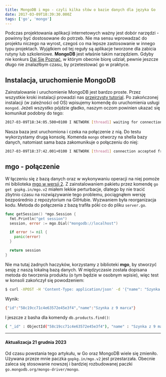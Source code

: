```yaml
---
title: MongoDB i mgo - czyli kilka słów o bazie danych dla języka Go
date: 2017-03-09T18:39:30.000Z
tags: ['go', 'mongo']
---
```


Podczas projektowania aplikacji internetowych ważny jest dobór narzędzi - powinny być dostosowane do potrzeb. Nie ma sensu wprowadzać do projektu niczego na wyrost, czegoś co ma lepsze zastosowanie w innego typu projektach. Wyjątkiem od tej reguły są aplikacje tworzone dla zabicia rutyny lub szkoleniowe. **MongoDB** jest właśnie takim narzędziem. Gdyby nie konkurs [Daj Się Poznać](/daj-sie-poznac-2017-z-czym-to-sie-je/), w którym obecnie biorę udział, pewnie jeszcze długo nie znalazłbym czasu, by przetestować go w praktyce.

## Instalacja, uruchomienie MongoDB

Zainstalowanie i uruchomienie MongoDB jest bardzo proste. Przez wszystkie kroki instalacji prowadzi nas [przejrzysty tutorial](https://docs.mongodb.com/master/tutorial/install-mongodb-on-os-x/). Po zakończonej instalacji (w zależności od OS) wpisujemy komendę do uruchomienia usługi `mongod`. Jeżeli wszystko pójdzie gładko, naszym oczom powinien ukazać się komunikat podobny do tego:

```bash
2017-03-09T18:34:05.500+0100 I NETWORK [thread1] waiting for connections on port 27017
```

Nasza baza jest uruchomiona i czeka na połączenie z nią. Do testu wykorzystamy drugą konsolę. Komenda `mongo` otworzy na shella bazy danych, natomiast sama baza zakomunikuje o połączeniu do niej:

```bash
2017-03-09T18:37:42.001+0100 I NETWORK [thread1] connection accepted from 127.0.0.1:52151 #1 (1 connection now open)
```

## mgo - połączenie

W łączeniu się z bazą danych oraz w wykonywaniu operacji na niej pomoże mi biblioteka [mgo w wersji 2](https://github.com/go-mgo/mgo/tree/v2). Z zainstalowaniem pakietu przez komendę `go get gopkg.in/mgo.v2` miałem lekkie perturbacje, dlatego by nie tracić zbytnio czasu na rozwiązywanie tego problemu, pociągnąłem wersję bezpośrednio z repozytorium na GitHubie. Wyzwaniem była reorganizacja kodu. Metoda do połączenia z bazą trafiła póki co do pliku `server.go`.

```go
func getSession() *mgo.Session {
  fmt.Println("get session")
  session, error := mgo.Dial("mongodb://localhost")

  if error != nil {
    panic(error)
  }

  return session
}
```

Nie ma tutaj żadnych haczyków, korzystamy z biblioteki **mgo**, by stworzyć sesję z naszą lokalną bazą danych. W międzyczasie została dopisana metoda do tworzenia produktu (o tym będzie w osobnym wpisie), więc test w konsoli zakończył się powodzeniem:

```bash
$ curl -XPOST -H 'Content-Type: application/json' -d '{"name": "Szynka z 9 marca"}' http://localhost:8001/product
```

Wynik:

```bash
{"id":"58c19cc71c4e63572e45e3f4","name":"Szynka z 9 marca"}
```

I jeszcze z basha dla komendy `db.products.find()`:

```bash
{ "_id" : ObjectId("58c19cc71c4e63572e45e3f4"), "name" : "Szynka z 9 marca" }
```

---

#### Aktualizacja 21 grudnia 2023

Od czasu powstania tego artykułu, w Go oraz MongoDB wiele się zmieniło. Używana przeze mnie paczka `gopkg.in/mgo.v2` jest przestarzała. Obecnie zaleca się stosowanie nowszej i bardziej rozbudowanej paczki `go.mongodb.org/mongo-driver/mongo`.
